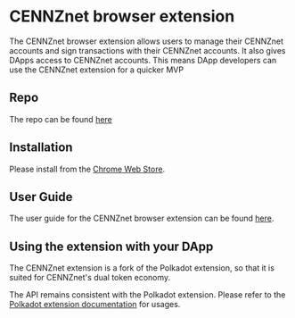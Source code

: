 # CENNZnet browser extension

The CENNZnet browser extension allows users to manage their CENNZnet accounts and sign transactions with their CENNZnet accounts. It also gives DApps access to CENNZnet accounts. This means DApp developers can use the CENNZnet extension for a quicker MVP

## Repo
The repo can be found [here](https://github.com/cennznet/extension)

## Installation

Please install from the [Chrome Web Store](https://chrome.google.com/webstore/detail/cennznet-extension/feckpephlmdcjnpoclagmaogngeffafk).

## User Guide
The user guide for the CENNZnet browser extension can be found [here](https://medium.com/centrality/cennznet-browser-extension-user-guide-8f4d924a9f12).

## Using the extension with your DApp
The CENNZnet extension is a fork of the Polkadot extension, so that it is suited for CENNZnet's dual token economy. 

The API remains consistent with the Polkadot extension. Please refer to the [Polkadot extension documentation](https://polkadot.js.org/docs/extension/) for usages.
